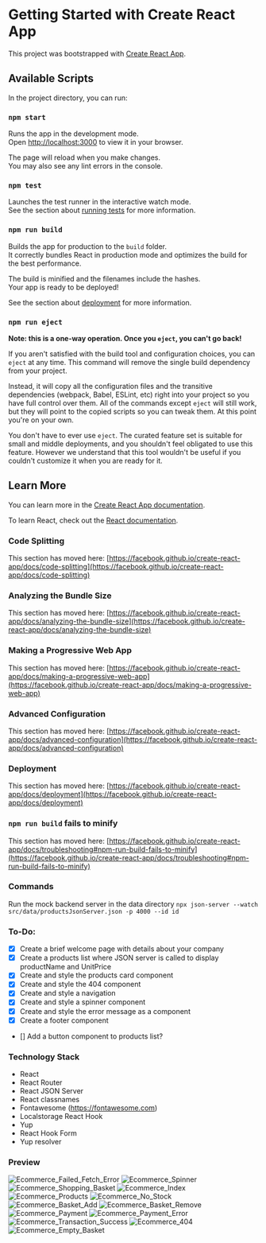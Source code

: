 # Getting Started with Create React App

This project was bootstrapped with [Create React App](https://github.com/facebook/create-react-app).

## Available Scripts

In the project directory, you can run:

### `npm start`

Runs the app in the development mode.\
Open [http://localhost:3000](http://localhost:3000) to view it in your browser.

The page will reload when you make changes.\
You may also see any lint errors in the console.

### `npm test`

Launches the test runner in the interactive watch mode.\
See the section about [running tests](https://facebook.github.io/create-react-app/docs/running-tests) for more information.

### `npm run build`

Builds the app for production to the `build` folder.\
It correctly bundles React in production mode and optimizes the build for the best performance.

The build is minified and the filenames include the hashes.\
Your app is ready to be deployed!

See the section about [deployment](https://facebook.github.io/create-react-app/docs/deployment) for more information.

### `npm run eject`

**Note: this is a one-way operation. Once you `eject`, you can't go back!**

If you aren't satisfied with the build tool and configuration choices, you can `eject` at any time. This command will remove the single build dependency from your project.

Instead, it will copy all the configuration files and the transitive dependencies (webpack, Babel, ESLint, etc) right into your project so you have full control over them. All of the commands except `eject` will still work, but they will point to the copied scripts so you can tweak them. At this point you're on your own.

You don't have to ever use `eject`. The curated feature set is suitable for small and middle deployments, and you shouldn't feel obligated to use this feature. However we understand that this tool wouldn't be useful if you couldn't customize it when you are ready for it.

## Learn More

You can learn more in the [Create React App documentation](https://facebook.github.io/create-react-app/docs/getting-started).

To learn React, check out the [React documentation](https://reactjs.org/).

### Code Splitting

This section has moved here: [https://facebook.github.io/create-react-app/docs/code-splitting](https://facebook.github.io/create-react-app/docs/code-splitting)

### Analyzing the Bundle Size

This section has moved here: [https://facebook.github.io/create-react-app/docs/analyzing-the-bundle-size](https://facebook.github.io/create-react-app/docs/analyzing-the-bundle-size)

### Making a Progressive Web App

This section has moved here: [https://facebook.github.io/create-react-app/docs/making-a-progressive-web-app](https://facebook.github.io/create-react-app/docs/making-a-progressive-web-app)

### Advanced Configuration

This section has moved here: [https://facebook.github.io/create-react-app/docs/advanced-configuration](https://facebook.github.io/create-react-app/docs/advanced-configuration)

### Deployment

This section has moved here: [https://facebook.github.io/create-react-app/docs/deployment](https://facebook.github.io/create-react-app/docs/deployment)

### `npm run build` fails to minify

This section has moved here: [https://facebook.github.io/create-react-app/docs/troubleshooting#npm-run-build-fails-to-minify](https://facebook.github.io/create-react-app/docs/troubleshooting#npm-run-build-fails-to-minify)

### Commands

Run the mock backend server in the data directory `npx json-server --watch src/data/productsJsonServer.json -p 4000 --id id`

### To-Do:

- [x] Create a brief welcome page with details about your company
- [x] Create a products list where JSON server is called to display productName and UnitPrice
- [x] Create and style the products card component
- [x] Create and style the 404 component
- [x] Create and style a navigation
- [x] Create and style a spinner component
- [x] Create and style the error message as a component
- [x] Create a footer component
- [] Add a button component to products list?

### Technology Stack

- React
- React Router
- React JSON Server
- React classnames
- Fontawesome (https://fontawesome.com)
- Localstorage React Hook
- Yup
- React Hook Form
- Yup resolver

### Preview

![Ecommerce_Failed_Fetch_Error](https://github.com/CharlieWoo01/React-Final-Task/assets/68980359/3097d0c7-dd1b-48be-8d5a-3669b7124edc)
![Ecommerce_Spinner](https://github.com/CharlieWoo01/React-Final-Task/assets/68980359/a0fa764d-c9cd-4616-a1be-cb33f828f67a)
![Ecommerce_Shopping_Basket](https://github.com/CharlieWoo01/React-Final-Task/assets/68980359/c9413639-43e9-489e-a2f7-f5ed10ab227d)
![Ecommerce_Index](https://github.com/CharlieWoo01/React-Final-Task/assets/68980359/83732acc-b424-45de-8e7c-39b4361ee95f)
![Ecommerce_Products](https://github.com/CharlieWoo01/React-Final-Task/assets/68980359/b17c68da-0c21-4379-bd5c-c771440aa474)
![Ecommerce_No_Stock](https://github.com/CharlieWoo01/React-Final-Task/assets/68980359/06fc9d77-085c-4e2e-9488-b2a8ba89c45a)
![Ecommerce_Basket_Add](https://github.com/CharlieWoo01/React-Final-Task/assets/68980359/428332eb-b670-4eaf-90cc-27cc04003c67)
![Ecommerce_Basket_Remove](https://github.com/CharlieWoo01/React-Final-Task/assets/68980359/570d75fc-e870-4121-9a00-94b3b778985a)
![Ecommerce_Payment](https://github.com/CharlieWoo01/React-Final-Task/assets/68980359/07e58777-b99c-4ed2-8a27-42b711e7be29)
![Ecommerce_Payment_Error](https://github.com/CharlieWoo01/React-Final-Task/assets/68980359/33d49392-eac1-48a9-8e42-ec042af15272)
![Ecommerce_Transaction_Success](https://github.com/CharlieWoo01/React-Final-Task/assets/68980359/3cb1eda0-1b20-4e57-b327-a6cce8041431)
![Ecommerce_404](https://github.com/CharlieWoo01/React-Final-Task/assets/68980359/0780a6e5-95bb-409a-a64f-c2aa95d0787f)
![Ecommerce_Empty_Basket](https://github.com/CharlieWoo01/React-Final-Task/assets/68980359/5e7d014f-c0e3-4a15-8787-0bca6919c57c)
